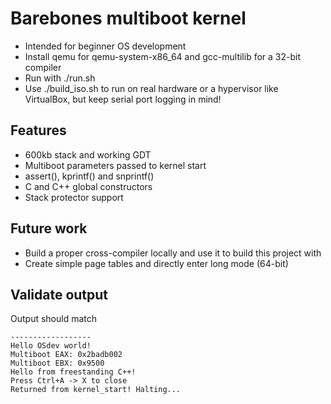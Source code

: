 # Barebones multiboot kernel

- Intended for beginner OS development
- Install qemu for qemu-system-x86_64 and gcc-multilib for a 32-bit compiler
- Run with ./run.sh
- Use ./build_iso.sh to run on real hardware or a hypervisor like VirtualBox, but keep serial port logging in mind!

## Features

- 600kb stack and working GDT
- Multiboot parameters passed to kernel start
- assert(), kprintf() and snprintf()
- C and C++ global constructors
- Stack protector support

## Future work

- Build a proper cross-compiler locally and use it to build this project with
- Create simple page tables and directly enter long mode (64-bit)

## Validate output

Output should match
```
------------------
Hello OSdev world!
Multiboot EAX: 0x2badb002
Multiboot EBX: 0x9500
Hello from freestanding C++!
Press Ctrl+A -> X to close
Returned from kernel_start! Halting...
```
